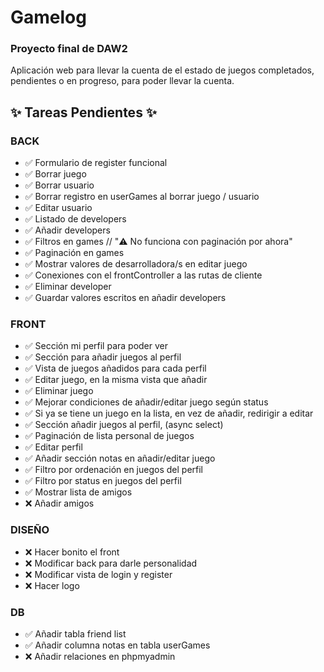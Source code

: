 # Gamelog
### Proyecto final de DAW2

Aplicación web para llevar la cuenta de el estado de juegos completados, pendientes o en progreso, para poder llevar la cuenta.

## ✨ Tareas Pendientes ✨

 ### BACK
 - ✅ Formulario de register funcional
 - ✅ Borrar juego
 - ✅ Borrar usuario
 - ✅ Borrar registro en userGames al borrar juego / usuario
 - ✅ Editar usuario
 - ✅ Listado de developers
 - ✅ Añadir developers
 - ✅ Filtros en games // "⚠️ No funciona con paginación por ahora"
 - ✅ Paginación en games
 - ✅ Mostrar valores de desarrolladora/s en editar juego
 - ✅ Conexiones con el frontController a las rutas de cliente
 - ✅ Eliminar developer
 - ✅ Guardar valores escritos en añadir developers

 ### FRONT
 - ✅ Sección mi perfil para poder ver
 - ✅ Sección para añadir juegos al perfil
 - ✅ Vista de juegos añadidos para cada perfil
 - ✅ Editar juego, en la misma vista que añadir
 - ✅ Eliminar juego
 - ✅ Mejorar condiciones de añadir/editar juego según status
 - ✅ Si ya se tiene un juego en la lista, en vez de añadir, redirigir a editar
 - ✅ Sección añadir juegos al perfil, (async select)
 - ✅ Paginación de lista personal de juegos
 - ✅ Editar perfil
 - ✅ Añadir sección notas en añadir/editar juego
 - ✅ Filtro por ordenación en juegos del perfil
 - ✅ Filtro por status en juegos del perfil
 - ✅ Mostrar lista de amigos
 - ❌ Añadir amigos

 ### DISEÑO
 - ❌ Hacer bonito el front
 - ❌ Modificar back para darle personalidad
 - ❌ Modificar vista de login y register
 - ❌ Hacer logo

 ### DB
 - ✅ Añadir tabla friend list
 - ✅ Añadir columna notas en tabla userGames
 - ❌ Añadir relaciones en phpmyadmin